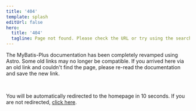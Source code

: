```yaml
---
title: '404'
template: splash
editUrl: false
hero:
  title: '404'
  tagline: Page not found. Please check the URL or try using the search bar.
---
```


The MyBatis-Plus documentation has been completely revamped using Astro. Some old links may no longer be compatible. If you arrived here via an old link and couldn't find the page, please re-read the documentation and save the new link.

<br/>

<script>
  setTimeout(() => {
    window.location.href = '/';
  }, 10000);
</script>

<p>You will be automatically redirected to the homepage in 10 seconds. If you are not redirected, <a href="/">click here</a>.</p>
